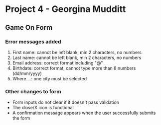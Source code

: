 # Project 4 - Georgina Mudditt
## Game On Form

### Error messages added

1. First name: cannot be left blank, min 2 characters, no numbers
2. Last name: cannot be left blank, min 2 characters, no numbers
3. Email address: correct format including "@"
4. Birthdate: correct format, cannot type more than 8 numbers (dd/mm/yyyy)
5. Where ...: one city must be selected

### Other changes to form

- Form inputs do not clear if it doesn't pass validation
- The close/X icon is functional
- A confirmation message appears when the user successfully submits the form
